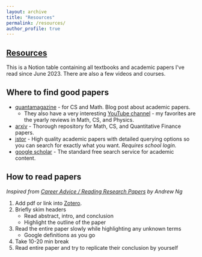 ```yaml
---
layout: archive
title: "Resources"
permalink: /resources/
author_profile: true
---
```


## [Resources](https://spangle-crocodile-8b0.notion.site/181126a9cff88087bce2d4dfe24d2db1?v=c65e9cf6da394a50aa2cb77ff67145e1&pvs=4)

This is a Notion table containing all textbooks and academic papers I've read since June 2023. There are also a few videos and courses.

## Where to find good papers

- [quantamagazine](https://www.quantamagazine.org) - for CS and Math. Blog post about academic papers. 
  - They also have a very interesting [YouTube channel](https://www.youtube.com/@QuantaScienceChannel) - my favorites are the yearly reviews in Math, CS, and Physics.
- [arxiv](https://arxiv.org/) - Thorough repository for Math, CS, and Quantitative Finance papers.
- [jstor](https://www.jstor.org/) - High quality academic papers with detailed querying options so you can search for exactly what you want. *Requires school login.*
- [google scholar](https://scholar.google.com/) - The standard free search service for academic content.


## How to read papers

*Inspired from [Career Advice / Reading Research Papers](https://www.youtube.com/watch?v=733m6qBH-jI) by Andrew Ng*

1. Add pdf or link into [Zotero](https://www.zotero.org/).
2. Briefly skim headers
   - Read abstract, intro, and conclusion
   - Highlight the outline of the paper
3. Read the entire paper slowly while highlighting any unknown terms
    - Google definitions as you go
4. Take 10-20 min break
5. Read entire paper and try to replicate their conclusion by yourself